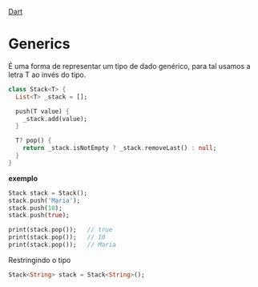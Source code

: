 [Dart](https://github.com/leofds/flutter-class/blob/master/dart/README.md)

# Generics

É uma forma de representar um tipo de dado genérico, para tal usamos a letra T ao invés do tipo.

```dart
class Stack<T> {
  List<T> _stack = [];

  push(T value) {
    _stack.add(value);
  }

  T? pop() {
    return _stack.isNotEmpty ? _stack.removeLast() : null;
  }
}
```

**exemplo**

```dart
Stack stack = Stack();
stack.push('Maria');
stack.push(10);
stack.push(true);

print(stack.pop());   // true
print(stack.pop());   // 10
print(stack.pop());   // Maria
````

Restringindo o tipo
```dart
Stack<String> stack = Stack<String>();
```
